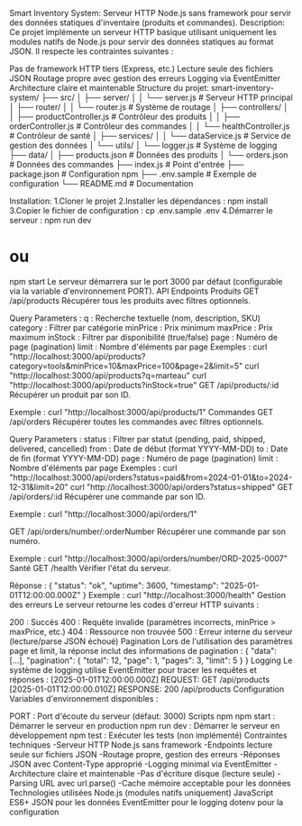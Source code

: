 Smart Inventory System:
Serveur HTTP Node.js sans framework pour servir des données statiques d'inventaire (produits et commandes).
Description:
Ce projet implémente un serveur HTTP basique utilisant uniquement les modules natifs de Node.js pour servir des données statiques au format JSON. Il respecte les contraintes suivantes :

Pas de framework HTTP tiers (Express, etc.)
Lecture seule des fichiers JSON
Routage propre avec gestion des erreurs
Logging via EventEmitter
Architecture claire et maintenable
Structure du projet:
smart-inventory-system/
├── src/
│   ├── server/
│   │   └── server.js          # Serveur HTTP principal
│   ├── router/
│   │   └── router.js          # Système de routage
│   ├── controllers/
│   │   ├── productController.js   # Contrôleur des produits
│   │   ├── orderController.js     # Contrôleur des commandes
│   │   └── healthController.js    # Contrôleur de santé
│   ├── services/
│   │   └── dataService.js     # Service de gestion des données
│   └── utils/
│       └── logger.js          # Système de logging
├── data/
│   ├── products.json          # Données des produits
│   └── orders.json            # Données des commandes
├── index.js                   # Point d'entrée
├── package.json               # Configuration npm
├── .env.sample               # Exemple de configuration
└── README.md                 # Documentation

Installation:
1.Cloner le projet
2.Installer les dépendances : npm install
3.Copier le fichier de configuration : cp .env.sample .env
4.Démarrer le serveur : npm run dev
# ou
npm start
Le serveur démarrera sur le port 3000 par défaut (configurable via la variable d'environnement PORT).
API Endpoints
Produits
GET /api/products
Récupérer tous les produits avec filtres optionnels.

Query Parameters :
q : Recherche textuelle (nom, description, SKU)
category : Filtrer par catégorie
minPrice : Prix minimum
maxPrice : Prix maximum
inStock : Filtrer par disponibilité (true/false)
page : Numéro de page (pagination)
limit : Nombre d'éléments par page
Exemples :
curl "http://localhost:3000/api/products?category=tools&minPrice=10&maxPrice=100&page=2&limit=5"
curl "http://localhost:3000/api/products?q=marteau"
curl "http://localhost:3000/api/products?inStock=true"
GET /api/products/:id
Récupérer un produit par son ID.

Exemple : curl "http://localhost:3000/api/products/1"
Commandes
GET /api/orders
Récupérer toutes les commandes avec filtres optionnels.

Query Parameters :
status : Filtrer par statut (pending, paid, shipped, delivered, cancelled)
from : Date de début (format YYYY-MM-DD)
to : Date de fin (format YYYY-MM-DD)
page : Numéro de page (pagination)
limit : Nombre d'éléments par page
Exemples :
curl "http://localhost:3000/api/orders?status=paid&from=2024-01-01&to=2024-12-31&limit=20"
curl "http://localhost:3000/api/orders?status=shipped"
GET /api/orders/:id
Récupérer une commande par son ID.

Exemple : curl "http://localhost:3000/api/orders/1"

GET /api/orders/number/:orderNumber
Récupérer une commande par son numéro.

Exemple : curl "http://localhost:3000/api/orders/number/ORD-2025-0007"
Santé
GET /health
Vérifier l'état du serveur.

Réponse :
{
  "status": "ok",
  "uptime": 3600,
  "timestamp": "2025-01-01T12:00:00.000Z"
}
Exemple : curl "http://localhost:3000/health"
Gestion des erreurs
Le serveur retourne les codes d'erreur HTTP suivants :

200 : Succès
400 : Requête invalide (paramètres incorrects, minPrice > maxPrice, etc.)
404 : Ressource non trouvée
500 : Erreur interne du serveur (lecture/parse JSON échoué)
Pagination
Lors de l'utilisation des paramètres page et limit, la réponse inclut des informations de pagination :
{
  "data": [...],
  "pagination": {
    "total": 12,
    "page": 1,
    "pages": 3,
    "limit": 5
  }
}
Logging
Le système de logging utilise EventEmitter pour tracer les requêtes et réponses :
[2025-01-01T12:00:00.000Z] REQUEST: GET /api/products
[2025-01-01T12:00:00.010Z] RESPONSE: 200 /api/products
Configuration
Variables d'environnement disponibles :

PORT : Port d'écoute du serveur (défaut: 3000)
Scripts npm
npm start : Démarrer le serveur en production
npm run dev : Démarrer le serveur en développement
npm test : Exécuter les tests (non implémenté)
Contraintes techniques
-Serveur HTTP Node.js sans framework
-Endpoints lecture seule sur fichiers JSON
-Routage propre, gestion des erreurs
-Réponses JSON avec Content-Type approprié
-Logging minimal via EventEmitter
-Architecture claire et maintenable
-Pas d'écriture disque (lecture seule)
-Parsing URL avec url.parse()
-Cache mémoire acceptable pour les données
Technologies utilisées
Node.js (modules natifs uniquement)
JavaScript ES6+
JSON pour les données
EventEmitter pour le logging
dotenv pour la configuration